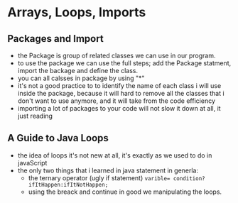 # Arrays, Loops, Imports
## Packages and Import
- the Package is group of related classes we can use in our program.
- to use the package we can use the full steps; add the Package statment, import the backage and define the class.
- you can all calsses in package by using "*"
- it's not a good practice to to identify the name of each class i will use inside the package, because it will hard to remove all the classes that i don't want to use anymore, and it will take from the code efficiency
- importing a lot of packages to your code will not slow it down at all, it just reading 
## A Guide to Java Loops
- the idea of loops it's not new at all, it's exactly as we used to do in javaScript
- the only two things that i learned in java statement in generla:
  - the ternary operator (ugly if statement) `varible= condition?ifItHappen:ifItNotHappen;`
  - using the breack and continue in good we manipulating the loops.